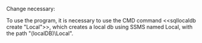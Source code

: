 Change necessary:

To use the program, it is necessary to use the CMD command <<sqllocaldb create "Local">>, which creates a local db using SSMS named Local, with the path "(localDB)\Local".

